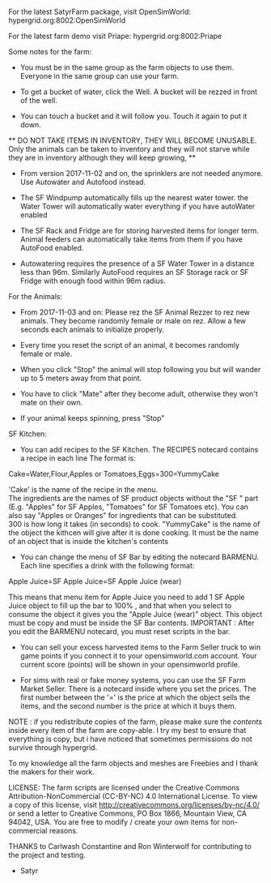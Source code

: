 For the latest  SatyrFarm package, visit OpenSimWorld:  hypergrid.org:8002:OpenSimWorld 

For the latest farm demo visit Priape: hypergrid.org:8002:Priape


Some notes for the farm:

- You  must be in the same group as the farm objects to use them. Everyone in the same group can use your farm.

- To get a bucket of water, click the Well. A bucket will be rezzed in front of the well.

- You can touch a bucket and it will follow you. Touch it again to put it down.

** DO NOT TAKE ITEMS IN INVENTORY, THEY WILL BECOME UNUSABLE. Only the animals can be taken to inventory and they will not starve while they are in inventory although they will keep growing, ** 

- From version 2017-11-02 and on, the sprinklers are not needed anymore. Use Autowater and Autofood instead.

- The SF Windpump automatically fills up the nearest water tower. the Water Tower will automatically water everything if you have autoWater enabled

- The SF Rack and Fridge are for storing harvested items for longer term. Animal feeders can automatically take items from them if you have AutoFood enabled.

- Autowatering requires the presence of a SF Water Tower in a distance less than 96m.  Similarly AutoFood requires an SF Storage rack or SF Fridge with enough food within 96m radius. 


For the Animals: 

- From 2017-11-03 and on: Please rez the SF Animal Rezzer to rez new animals. They become randomly female or male  on rez. Allow a few seconds each animals to initialize properly.

- Every time you reset the script of an animal, it becomes randomly female or male. 

- When you click "Stop" the animal will stop following you but will wander up to 5 meters away from that point. 

- You have to click "Mate" after they become adult, otherwise they won't mate on their own. 

- If your animal keeps spinning, press "Stop" 

SF Kitchen: 

- You can add recipes to the SF Kitchen. The RECIPES notecard contains a recipe in each line
The format is: 

Cake=Water,Flour,Apples or Tomatoes,Eggs=300=YummyCake

'Cake'  is the name of the recipe in the menu.  
The ingredients are the names of SF product objects without the "SF " part (E.g. "Apples" for SF Apples, "Tomatoes" for SF Tomatoes etc). You can also say "Apples or Oranges"  for ingredients that can be substituted.  
300  is how long it takes (in seconds) to cook. 
"YummyCake" is the name of the object the kithcen will give after it is done cooking. It must be the name of an object that is inside the kitchen's contents




- You can change the menu of SF Bar by editing the notecard BARMENU.  Each line specifies a drink with the following format:

Apple Juice=SF Apple Juice=SF Apple Juice (wear)

This means that menu item for Apple Juice you need to add 1 SF Apple Juice object to fill up the bar to 100% , and that when you select to consume the object it gives you the "Apple Juice (wear)" object. This object must be copy and must be   inside the SF Bar contents. IMPORTANT : After you edit the BARMENU notecard, you must reset scripts in the bar. 

- You can sell your excess harvested items to the Farm Seller truck to win game points if you connect it to your opensimworld.com account. Your current score (points) will be shown in your opensimworld profile. 


- For sims with  real or fake money systems, you can use the SF Farm Market Seller. There is a notecard inside where you set the prices. The first number between the '=' is  the price at which the object sells the items, and the second number is the price at which it buys them.

NOTE : if you redistribute copies of the farm, please make sure the *contents* inside every item of the  farm are copy-able. I try my best to ensure that everything is copy, but i have noticed that sometimes permissions do not survive through hypergrid. 

To my knowledge all the farm objects and meshes are Freebies and I thank the makers for their work.

LICENSE:
The farm scripts are licensed under the Creative Commons Attribution-NonCommercial (CC-BY-NC) 4.0 International License. To view a copy of this license, visit http://creativecommons.org/licenses/by-nc/4.0/ or send a letter to Creative Commons, PO Box 1866, Mountain View, CA 94042, USA. You are free to modify / create 
your own items for non-commercial reasons.

THANKS to Carlwash Constantine and Ron Winterwolf for contributing to the project and testing.


- Satyr
